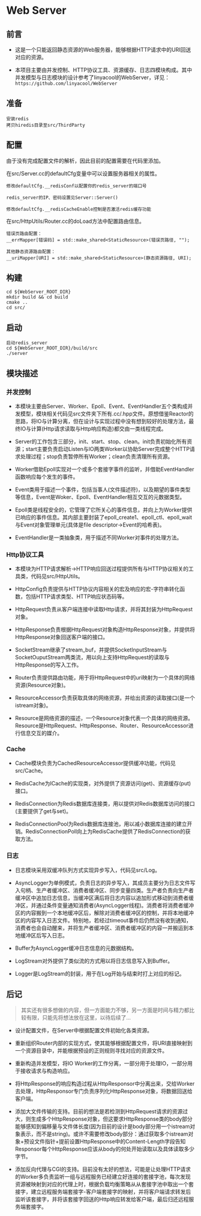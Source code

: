 # Web Server

## 前言
* 这是一个只能返回静态资源的Web服务器，能够根据HTTP请求中的URI回送对应的资源。

* 本项目主要由并发控制、HTTP协议工具、资源缓存、日志四模块构成。其中并发模型与日志模块的设计参考了linyacool的WebServer，详见：```https://github.com/linyacool/WebServer```

## 准备

    安装redis
    拷贝hiredis目录至src/ThirdParty

## 配置

由于没有完成配置文件的解析，因此目前的配置需要在代码里添加。

在src/Server.cc的defaultCfg变量中可以设置服务器相关的属性。

    修改defaultCfg.__redisConf以配置你的redis_server的端口号
    
    redis_server的IP、密码设置见Server::Server()
    
    修改defaultCfg.__redisCacheEnable控制是否激活redis缓存功能

在src/HttpUtils/Router.cc的doLoad方法中配置路由信息。

    错误页路由配置：
    __errMapper[错误码] = std::make_shared<StaticResource>(错误页路径, "");

    其他静态资源路由配置：
    __uriMapper[URI] = std::make_shared<StaticResource>(静态资源路径, URI);

## 构建
    cd ${WebServer_ROOT_DIR}
    mkdir build && cd build
    cmake ..
    cd src/

## 启动
    启动redis_server
    cd ${WebServer_ROOT_DIR}/build/src
    ./server

## 模块描述
### 并发控制

* 本模块主要由Server、Worker、Epoll、Event、EventHandler五个类构成并发模型，模块相关代码见src文件夹下所有.cc/.hpp文件。原想借鉴Reactor的思路，将IO与计算分离，但在设计与实现过程中没有想到较好的处理方法，最终IO与计算(Http请求读取与Http响应构造)都交由一类线程完成。

* Server的工作包含三部分，init、start、stop、clean。init负责初始化所有资源；start主要负责启动Listen与IO两类Worker以协助Server完成整个HTTP请求处理过程；stop负责暂停所有Worker；clean负责清理所有资源。

* Worker借助Epoll实现对一个或多个套接字事件的监听，并借助EventHandler函数响应每个发生的事件。

* Event类用于描述一个事件，包括当事人(文件描述符)，以及期望的事件类型等信息，Event是Woker、Epoll、EventHandler相互交互的元数据类型。

* Epoll类是线程安全的，它管理了它所关心的事件信息，并向上为Worker提供已响应的事件信息。其内部主要封装了epoll_create1、epoll_ctl、epoll_wait与Event对象管理单元(具体是file descriptor->Event的哈希表)。

* EventHandler是一类抽象类，用于描述不同Worker对事件的处理方法。

### Http协议工具

* 本模块为HTTP请求解析->HTTP响应回送过程提供所有与HTTP协议相关的工具类，代码见src/HttpUtils。

* HttpConfig负责提供与HTTP协议内容相关的宏及响应的宏-字符串转化函数，包括HTTP请求类型、HTTP响应状态码等。

* HttpRequest负责从客户端连接中读取Http请求，并将其封装为HttpRequest对象。

* HttpResponse负责根据HttpRequest对象构造HttpResponse对象，并提供将HttpResponse对象回送客户端的接口。

* SocketStream继承了stream_buf，并提供SocketInputStream与SocketOuputStream两类流，用以向上支持HttpRequest的读取与HttpResponse的写入工作。

* Router负责提供路由功能，用于将HttpRequest中的uri映射为一个具体的网络资源(Resource对象)。

* ResourceAccessor负责获取具体的网络资源，并给出资源的读取接口(是一个istream对象)。

* Resource是网络资源的描述，一个Resource对象代表一个具体的网络资源。Resource是HttpRequest、HttpResponse、Router、ResourceAccessor进行信息交互的媒介。

### Cache

* Cache模块负责为CachedResourceAccessor提供缓冲功能，代码见src/Cache。

* RedisCache为ICache的实现类，对外提供了资源访问(get)、资源缓存(put)接口。

* RedisConnection为Redis数据库连接类，用以提供对Redis数据库访问的接口(主要提供了get与set)。

* RedisConnectionPool为Redis数据库连接池，用以减小数据库连接的建立开销。RedisConnectionPoll向上为RedisCache提供了RedisConnection的获取方法。

### 日志

* 日志模块采用双缓冲队列方式实现异步写入，代码见src/Log。

* AsyncLogger为单例模式，负责日志的异步写入，其成员主要分为日志文件写入句柄、生产者缓冲区、消费者缓冲区、同步变量四类。生产者负责向生产者缓冲区中追加日志信息，当缓冲区满后将日志内容以追加形式移动到消费者缓冲区，并通过条件变量通知消费者(AsyncLogger线程)。消费者将消费者缓冲区的内容搬到一个本地缓冲区后，解除对消费者缓冲区的控制，并将本地缓冲区的内容写入日志文件。特别地，若经过timeout事件后仍然没有收到通知，消费者也会自动醒来，并将生产者缓冲区、消费者缓冲区的内容一并搬运到本地缓冲区后写入日志。

* Buffer为AsyncLogger缓冲日志信息的元数据结构。

* LogStream对外提供了类似流的方式用以将日志信息写入到Buffer。

* Logger是LogStream的封装，用于在Log开始与结束时打上对应的标记。

## 后记

> 其实还有很多想做的内容，但一方面能力不够，另一方面是时间与精力都比较有限，只能先将想法放在这里，以待后续了...

* 设计配置文件，在Server中根据配置文件初始化各类资源。

* 重新组织Router内部的实现方式，使其能够根据配置文件，将URI直接映射到一个资源目录中，并能根据预设的正则规则寻找对应的资源文件。

* 重新构造并发模型，将IO Worker的工作分离，一部分用于处理IO，一部分用于接收请求与构造响应。

* 将HttpResponse的响应构造过程从HttpResponsor中分离出来，交给Worker去处理，HttpResponsor专门负责序列化HttpResponse对象，将数据回送给客户端。

* 添加大文件传输的支持。目前的想法是若检测到HttpRequest请求的资源过大，则生成多个HttpResponse对象，但这要求HttpResponse类的body部分能够感知到偏移量与文件体长度(因为目前的设计是body部分用一个istream对象表示，而不是string)。或许不需要修改body部分：通过获取多个istream对象+预设文件指针+提前设置HttpResponse中的Content-Length字段告知Responsor每个HttpResponse应该从body的何处开始读取以及具体读取多少字节。

* 添加反向代理与CGI的支持。目前没有太好的想法，可能是让处理HTTP请求的Worker多负责监听一组与远程服务已经建立好连接的套接字池，每次发现资源被映射到对应的代理上时，根据负载均衡策略从从套接字池中取出一个套接字，建立远程服务端套接字-客户端套接字的映射，并将客户端请求转发后监听该套接字，并将该套接字回送的Http响应转发给客户端，最后归还远程服务端套接字。
